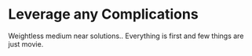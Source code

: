# Leverage any Complications

Weightless medium near solutions..
Everything is first and few things are just movie.